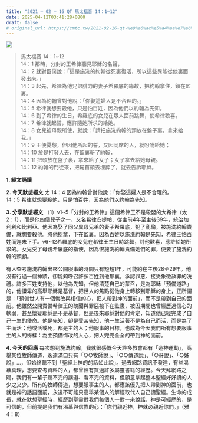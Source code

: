 ```yaml
---
title: "2021 – 02 – 16 QT 馬太福音 14：1~12"
date: 2025-04-12T03:41:28+0800
draft: false
# original_url: https://cmtc.tw/2021-02-16-qt-%e9%a6%ac%e5%a4%aa%e7%a6%8f%e9%9f%b3-14%ef%bc%9a112
---
```


![](/images/qt.jpg)
> 馬太福音 14：1\~12  
> 14：1 那時，分封的王希律聽見耶穌的名聲，  
> 14：2 就對臣僕說：「這是施洗的約翰從死裏復活，所以這些異能從他裏面發出來。」  
> 14：3 起先，希律為他兄弟腓力的妻子希羅底的緣故，把約翰拿住，鎖在監裏。  
> 14：4 因為約翰曾對他說：「你娶這婦人是不合理的。」  
> 14：5 希律就想要殺他，只是怕百姓，因為他們以約翰為先知。  
> 14：6 到了希律的生日，希羅底的女兒在眾人面前跳舞，使希律歡喜。  
> 14：7 希律就起誓，應許隨她所求的給她。  
> 14：8 女兒被母親所使，就說：「請把施洗約翰的頭放在盤子裏，拿來給我。」  
> 14：9 王便憂愁，但因他所起的誓，又因同席的人，就吩咐給她；  
> 14：10 於是打發人去，在監裏斬了約翰，  
> 14：11 把頭放在盤子裏，拿來給了女子；女子拿去給她母親。  
> 14：12 約翰的門徒來，把屍首領去埋葬了，就去告訴耶穌。

**1. 經文誦讀**

**2.  今天默想經文**
太 14：4 因為約翰曾對他說：「你娶這婦人是不合理的。  
14：5 希律就想要殺他，只是怕百姓，因為他們以約翰為先知。

**3. 分享默想經文**
（1）v1\~5「分封的王希律」這個希律王不是殺嬰的大希律（太2：1），而是他四個兒子之一，又名希律安提帕．從主前4年至主後39年，統治加利利和比利亞。他因為娶了同父異母兄弟的妻子希羅底，犯了亂倫，被施洗約翰責備，就想要殺他。將他捉拿，下在監裏。因為百姓以施洗約翰是先知，希律王怕百姓而遲未下手。v6\~12希羅底的女兒在希律王生日時跳舞，討他歡喜，應許給她所求的。女兒受了母親希羅底的指使，因為恨施洗約翰責備她們的罪，便要了施洗約翰的頭顱。

有人查考施洗約翰出來公開服事的時間只有短短1年，可能約在主後28至29年。他沒有行過一個神蹟，卻能夠呼召許多百姓到他那裏，承認罪惡、接受象徵赦罪的洗禮。許多百姓支持他，以他為先知，但他清楚自己的蒙召，是為耶穌「預備道路」的，他謙卑的高舉耶穌是基督，把世人的焦點從他身上轉移到耶穌的身上，正所謂是：「預備世人有一個悔改與相信的心，把人帶到神的面前」，而不是帶到自己的面前。他雖然公開責備希律王的醜聞與罪惡被下在監裏，被囚期間也曾經歷過信心的軟弱，甚至懷疑耶穌是不是基督，但是後來耶穌對他的肯定，知道他已經完成了自己一生的使命。他是先知，卻是受苦先知，他一生活著不是為自己而活，而是為了主而活；他或活或死，都是主的人；他服事的目標，也成為今天我們所有想要服事主的人的榜樣：為主預備悔改的人心，把人完完全全的帶到神的面前。

**4. 今天的回應**
每次想到施洗約翰，我就很感慨今天許多教會都有「造神運動」，高舉某位牧師傳道，永遠滿口只有「○○牧師說」、「○○傳道說」、「○哥說」、「○姊說」…，卻始終聽不到「聖經上神的的話如此說」。過去網路資訊不發達，有些渴慕真理，想要查考資料的人，都曾經有買過許多屬靈書籍的經歷。今天拜網路之賜，我們有一輩子聽不完的講道、看不完的資料，但願意拿起整本聖經好好讀的人少之又少。所有的牧師傳道，想要服事主的人，都應該優先把人帶到神的面前，也就是神的話語面前，永遠不可能只高舉某個人的解經取代人自己讀聖經。生命的成長，就在默想聖經時，經歷到聖靈對我們每個人一對一來說話，神是可經歷的，是可信的，但前提是我們有渴慕與信靠的心：「你們親近神，神就必親近你們。」（雅4：8）

